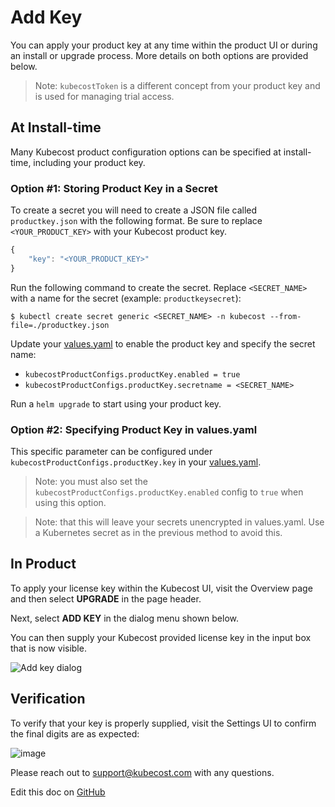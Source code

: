 Add Key
=======

You can apply your product key at any time within the product UI or during an install or upgrade process. More details on both options are provided below.

> Note: `kubecostToken` is a different concept from your product key and is used for managing trial access.

## At Install-time

Many Kubecost product configuration options can be specified at install-time, including your product key.

### Option #1: Storing Product Key in a Secret

To create a secret you will need to create a JSON file called `productkey.json` with the following format. Be sure to replace `<YOUR_PRODUCT_KEY>` with your Kubecost product key.

``` javascript
{ 
    "key": "<YOUR_PRODUCT_KEY>"
}
```

Run the following command to create the secret. Replace `<SECRET_NAME>` with a name for the secret (example: `productkeysecret`):

``` shell
$ kubectl create secret generic <SECRET_NAME> -n kubecost --from-file=./productkey.json
```

Update your [values.yaml](https://github.com/kubecost/cost-analyzer-helm-chart/blob/5eedab0433445a5b8e134113beb95f4598cd5e2d/cost-analyzer/values.yaml#L714-L717) to enable the product key and specify the secret name:

* `kubecostProductConfigs.productKey.enabled = true`
* `kubecostProductConfigs.productKey.secretname = <SECRET_NAME>`

Run a `helm upgrade` to start using your product key.

### Option #2: Specifying Product Key in values.yaml

This specific parameter can be configured under `kubecostProductConfigs.productKey.key` in your [values.yaml](https://github.com/kubecost/cost-analyzer-helm-chart/blob/84dfbe4addedfee55b50af6ca44c1f62966d4457/cost-analyzer/values.yaml#L426).

> Note: you must also set the `kubecostProductConfigs.productKey.enabled` config to `true` when using this option.

> Note: that this will leave your secrets unencrypted in values.yaml. Use a Kubernetes secret as in the previous method to avoid this.

## In Product

To apply your license key within the Kubecost UI, visit the Overview page and then select **UPGRADE** in the page header.

Next, select **ADD KEY** in the dialog menu shown below.

You can then supply your Kubecost provided license key in the input box that is now visible.

![Add key dialog](https://raw.githubusercontent.com/kubecost/docs/main/images/add-key-dialog.png)

## Verification

To verify that your key is properly supplied, visit the Settings UI to confirm the final digits are as expected:

![image](https://user-images.githubusercontent.com/298359/111573440-c74c9c00-8767-11eb-842c-cfa18159d1c1.png)

Please reach out to support@kubecost.com with any questions.

Edit this doc on [GitHub](https://github.com/kubecost/docs/blob/main/add-key.md)

<!--- {"article":"4407595912983","section":"4402815636375","permissiongroup":"1500001277122"} --->